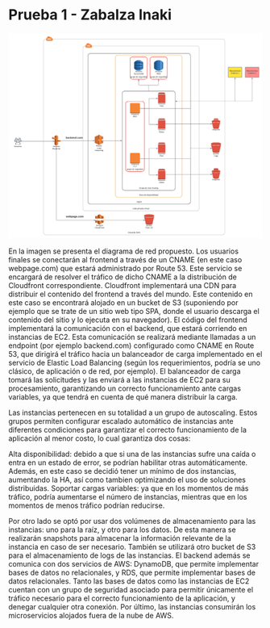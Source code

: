# Prueba 1 - Zabalza Inaki
<p align="center"><img src="./diagrama-de-red.png"/></p>

En la imagen se presenta el diagrama de red propuesto. Los usuarios finales se conectarán al frontend a través de un CNAME (en este caso webpage.com) que estará administrado por Route 53. Este servicio se encargará de resolver el tráfico de dicho CNAME a la distribución de Cloudfront correspondiente. Cloudfront implementará una CDN para distribuir el contenido del frontend a través del mundo. Este contenido en este caso se encontrará alojado en un bucket de S3 (suponiendo por ejemplo que se trate de un sitio web tipo SPA, donde el usuario descarga el contenido del sitio y lo ejecuta en su navegador). El código del frontend implementará la comunicación con el backend, que estará corriendo en instancias de EC2. Esta comunicación se realizará mediante llamadas a un endpoint (por ejemplo backend.com) configurado como CNAME en Route 53, que dirigirá el tráfico hacia un balanceador de carga implementado en el servicio de Elastic Load Balancing (según los requerimientos, podría se uno clásico, de aplicación o de red, por ejemplo). El balanceador de carga tomará las solicitudes y las enviará a las instancias de EC2 para su procesamiento, garantizando un correcto funcionamiento ante cargas variables, ya que tendrá en cuenta de qué manera distribuir la carga. 

Las instancias pertenecen en su totalidad a un grupo de autoscaling. Estos grupos permiten configurar escalado automático de instancias ante diferentes condiciones para garantizar el correcto funcionamiento de la aplicación al menor costo, lo cual garantiza dos cosas:

Alta disponibilidad: debido a que si una de las instancias sufre una caída o entra en un estado de error, se podrían habilitar otras automáticamente. Además, en este caso se decidió tener un mínimo de dos instancias, aumentando la HA, así como tambien optimizando el uso de soluciones distribuidas.
Soportar cargas variables: ya que en los momentos de más tráfico, podría aumentarse el número de instancias, mientras que en los momentos de menos tráfico podrían reducirse. 

Por otro lado se optó por usar dos volúmenes de almacenamiento para las instancias: uno para la raíz, y otro para los datos. De esta manera se realizarán snapshots para almacenar la información relevante de la instancia en caso de ser necesario.
También se utilizará otro bucket de S3 para el almacenamiento de logs de las instancias.
El backend además se comunica con dos servicios de AWS: DynamoDB, que permite implementar bases de datos no relacionales, y RDS, que permite implementar bases de datos relacionales.
Tanto las bases de datos como las instancias de EC2 cuentan con un grupo de seguridad asociado para permitir únicamente el tráfico necesario para el correcto funcionamiento de la aplicación, y denegar cualquier otra conexión.
Por último, las instancias consumirán los microservicios alojados fuera de la nube de AWS.